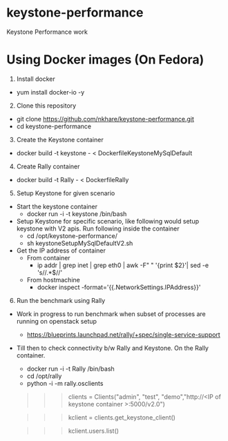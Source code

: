 keystone-performance
====================

Keystone Performance work

Using Docker images (On Fedora)
====================
1. Install docker 
  - yum install docker-io -y

2. Clone this repository
  - git clone https://github.com/nkhare/keystone-performance.git
  - cd keystone-performance

3. Create the Keystone container 
  - docker build -t keystone - < DockerfileKeystoneMySqlDefault 

4. Create Rally container
  - docker build -t Rally - < DockerfileRally

5. Setup Keystone for given scenario  
  - Start the keystone container 
    - docker run -i -t keystone  /bin/bash
  - Setup Keystone for specific scenario, like following would setup
    keystone with V2 apis. Run following inside the container
    - cd /opt/keystone-performance/
    - sh keystoneSetupMySqlDefaultV2.sh
  - Get the IP address of container 
    - From container 
      - ip addr | grep inet | grep eth0 | awk -F" " '{print $2}'| sed -e 's/\/.*$//'
    - From hostmachine 
      - docker inspect -format='{{.NetworkSettings.IPAddress}}' <CONTAINER ID>

6. Run the benchmark using Rally
  - Work in progress to run benchmark when subset of processes are
    running on openstack setup 
    - https://blueprints.launchpad.net/rally/+spec/single-service-support 
  - Till then to check connectivity b/w Rally and Keystone. On the Rally
    container.
    - docker run -i -t Rally  /bin/bash 
    - cd /opt/rally
    - python -i -m rally.osclients 

    >>> clients = Clients("admin", "test", "demo","http://\<IP of keystone container \>:5000/v2.0")

    >>> kclient = clients.get_keystone_client()

    >>> kclient.users.list()
